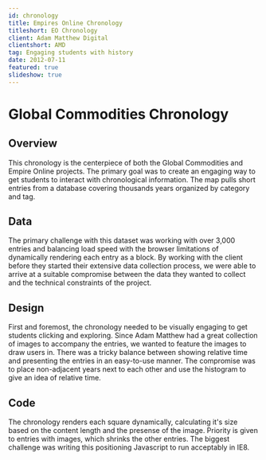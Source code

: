 ```yaml
---
id: chronology
title: Empires Online Chronology
titleshort: EO Chronology
client: Adam Matthew Digital
clientshort: AMD
tag: Engaging students with history
date: 2012-07-11
featured: true
slideshow: true
---
```


# Global Commodities Chronology

## Overview
This chronology is the centerpiece of both the Global Commodities and Empire Online projects. The primary goal was to create an engaging way to get students to interact with chronological information. The map pulls short entries from a database covering thousands years organized by category and tag.

## Data
The primary challenge with this dataset was working with over 3,000 entries and balancing load speed with the browser limitations of dynamically rendering each entry as a block. By working with the client before they started their extensive data collection process, we were able to arrive at a suitable compromise between the data they wanted to collect and the technical constraints of the project.	

## Design
First and foremost, the chronology needed to be visually engaging to get students clicking and exploring. Since Adam Matthew had a great collection of images to accompany the entries, we wanted to feature the images to draw users in. There was a tricky balance between showing relative time and presenting the entries in an easy-to-use manner. The compromise was to place non-adjacent years next to each other and use the histogram to give an idea of relative time.

## Code
The chronology renders each square dynamically, calculating it's size based on the content length and the presense of the image. Priority is given to entries with images, which shrinks the other entries. The biggest challenge was writing this positioning Javascript to run acceptably in IE8.